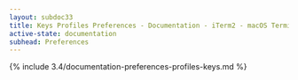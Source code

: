 ```yaml
---
layout: subdoc33
title: Keys Profiles Preferences - Documentation - iTerm2 - macOS Terminal Replacement
active-state: documentation
subhead: Preferences
---
```

{% include 3.4/documentation-preferences-profiles-keys.md %}
